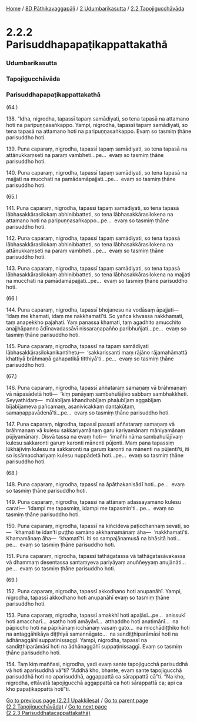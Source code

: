 
[Home](/) / [8D Pāthikavaggapāḷi](../../../8D.md) / [2 Udumbarikasutta](../../2.md) / [2.2 Tapojigucchāvāda](../2.2.md)

# 2.2.2 Parisuddhapapaṭikappattakathā

### Udumbarikasutta

### Tapojigucchāvāda

### Parisuddhapapaṭikappattakathā

(64.)

138\. “Idha, nigrodha, tapassī tapaṃ samādiyati, so tena tapasā na attamano hoti na paripuṇṇasaṅkappo. Yampi, nigrodha, tapassī tapaṃ samādiyati, so tena tapasā na attamano hoti na paripuṇṇasaṅkappo. Evaṃ so tasmiṃ ṭhāne parisuddho hoti.

139\. Puna caparaṃ, nigrodha, tapassī tapaṃ samādiyati, so tena tapasā na attānukkaṃseti na paraṃ vambheti…pe…  evaṃ so tasmiṃ ṭhāne parisuddho hoti.

140\. Puna caparaṃ, nigrodha, tapassī tapaṃ samādiyati, so tena tapasā na majjati na mucchati na pamādamāpajjati…pe…  evaṃ so tasmiṃ ṭhāne parisuddho hoti.

(65.)

141\. Puna caparaṃ, nigrodha, tapassī tapaṃ samādiyati, so tena tapasā lābhasakkārasilokaṃ abhinibbatteti, so tena lābhasakkārasilokena na attamano hoti na paripuṇṇasaṅkappo…pe…  evaṃ so tasmiṃ ṭhāne parisuddho hoti.

142\. Puna caparaṃ, nigrodha, tapassī tapaṃ samādiyati, so tena tapasā lābhasakkārasilokaṃ abhinibbatteti, so tena lābhasakkārasilokena na attānukkaṃseti na paraṃ vambheti…pe…  evaṃ so tasmiṃ ṭhāne parisuddho hoti.

143\. Puna caparaṃ, nigrodha, tapassī tapaṃ samādiyati, so tena tapasā lābhasakkārasilokaṃ abhinibbatteti, so tena lābhasakkārasilokena na majjati na mucchati na pamādamāpajjati…pe…  evaṃ so tasmiṃ ṭhāne parisuddho hoti.

(66.)

144\. Puna caparaṃ, nigrodha, tapassī bhojanesu na vodāsaṃ āpajjati—  ‘idaṃ me khamati, idaṃ me nakkhamatī’ti. So yañca khvassa nakkhamati, taṃ anapekkho pajahati. Yaṃ panassa khamati, taṃ agadhito amucchito anajjhāpanno ādīnavadassāvī nissaraṇapañño paribhuñjati…pe…  evaṃ so tasmiṃ ṭhāne parisuddho hoti.

145\. Puna caparaṃ, nigrodha, tapassī na tapaṃ samādiyati lābhasakkārasilokanikantihetu—  ‘sakkarissanti maṃ rājāno rājamahāmattā khattiyā brāhmaṇā gahapatikā titthiyā’ti…pe…  evaṃ so tasmiṃ ṭhāne parisuddho hoti.

(67.)

146\. Puna caparaṃ, nigrodha, tapassī aññataraṃ samaṇaṃ vā brāhmaṇaṃ vā nāpasādetā hoti—  ‘kiṃ panāyaṃ sambahulājīvo sabbaṃ sambhakkheti. Seyyathidaṃ—  mūlabījaṃ khandhabījaṃ phaḷubījaṃ aggabījaṃ bījabījameva pañcamaṃ, asanivicakkaṃ dantakūṭaṃ, samaṇappavādenā’ti…pe…  evaṃ so tasmiṃ ṭhāne parisuddho hoti.

147\. Puna caparaṃ, nigrodha, tapassī passati aññataraṃ samaṇaṃ vā brāhmaṇaṃ vā kulesu sakkariyamānaṃ garu kariyamānaṃ māniyamānaṃ pūjiyamānaṃ. Disvā tassa na evaṃ hoti—  ‘imañhi nāma sambahulājīvaṃ kulesu sakkaronti garuṃ karonti mānenti pūjenti. Maṃ pana tapassiṃ lūkhājīviṃ kulesu na sakkaronti na garuṃ karonti na mānenti na pūjentī’ti, iti so issāmacchariyaṃ kulesu nuppādetā hoti…pe…  evaṃ so tasmiṃ ṭhāne parisuddho hoti.

(68.)

148\. Puna caparaṃ, nigrodha, tapassī na āpāthakanisādī hoti…pe…  evaṃ so tasmiṃ ṭhāne parisuddho hoti.

149\. Puna caparaṃ, nigrodha, tapassī na attānaṃ adassayamāno kulesu carati—  ‘idampi me tapasmiṃ, idampi me tapasmin’ti…pe…  evaṃ so tasmiṃ ṭhāne parisuddho hoti.

150\. Puna caparaṃ, nigrodha, tapassī na kiñcideva paṭicchannaṃ sevati, so—  ‘khamati te idan’ti puṭṭho samāno akkhamamānaṃ āha—  ‘nakkhamatī’ti. Khamamānaṃ āha—  ‘khamatī’ti. Iti so sampajānamusā na bhāsitā hoti…pe…  evaṃ so tasmiṃ ṭhāne parisuddho hoti.

151\. Puna caparaṃ, nigrodha, tapassī tathāgatassa vā tathāgatasāvakassa vā dhammaṃ desentassa santaṃyeva pariyāyaṃ anuññeyyaṃ anujānāti…pe…  evaṃ so tasmiṃ ṭhāne parisuddho hoti.

(69.)

152\. Puna caparaṃ, nigrodha, tapassī akkodhano hoti anupanāhī. Yampi, nigrodha, tapassī akkodhano hoti anupanāhī evaṃ so tasmiṃ ṭhāne parisuddho hoti.

153\. Puna caparaṃ, nigrodha, tapassī amakkhī hoti apaḷāsī…pe…  anissukī hoti amaccharī…  asaṭho hoti amāyāvī…  atthaddho hoti anatimānī…  na pāpiccho hoti na pāpikānaṃ icchānaṃ vasaṃ gato…  na micchādiṭṭhiko hoti na antaggāhikāya diṭṭhiyā samannāgato…  na sandiṭṭhiparāmāsī hoti na ādhānaggāhī suppaṭinissaggī. Yampi, nigrodha, tapassī na sandiṭṭhiparāmāsī hoti na ādhānaggāhī suppaṭinissaggī. Evaṃ so tasmiṃ ṭhāne parisuddho hoti.

154\. Taṃ kiṃ maññasi, nigrodha, yadi evaṃ sante tapojigucchā parisuddhā vā hoti aparisuddhā vā”ti? “Addhā kho, bhante, evaṃ sante tapojigucchā parisuddhā hoti no aparisuddhā, aggappattā ca sārappattā cā”ti. “Na kho, nigrodha, ettāvatā tapojigucchā aggappattā ca hoti sārappattā ca; api ca kho papaṭikappattā hotī”ti.

[Go to previous page (2.2.1 Upakkilesa)](2.2.1.md) / [Go to parent page (2.2 Tapojigucchāvāda)](../2.2.md) / [Go to next page (2.2.3 Parisuddhatacappattakathā)](2.2.3.md)


